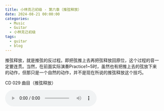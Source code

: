 ```yaml
---
title: 小林克己初级 - 第六章（推弦释放）
date: 2024-08-21 00:00:00
categories:
  - Music
  - Guitar
  - 小林克己初级
tags:
  - guitar
  - blog
---
```


推弦释放，就是推弦的反过程。即把弦推上去再把弦释放回原位，这个过程的音一定要连贯。当然，在前面实际演奏Practice1~5时，虽然也有把推上去的弦放下来的动作，但那只是一个自然的动作，并不是现在所说的推弦释放这个技巧。

<!-- more -->

CD 029 曲目（推弦释放）

<audio controls src="/guitar-lin/cd-029.mp3" />